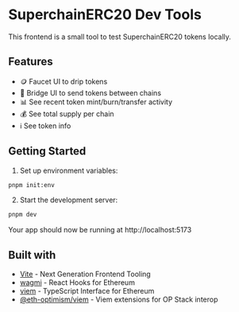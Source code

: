 # SuperchainERC20 Dev Tools

This frontend is a small tool to test SuperchainERC20 tokens locally.

## Features

- 🪙 Faucet UI to drip tokens
- 🌉 Bridge UI to send tokens between chains
- 📊 See recent token mint/burn/transfer activity
- 💰 See total supply per chain
- ℹ️ See token info

## Getting Started

1. Set up environment variables:

```sh
pnpm init:env
```

2. Start the development server:

```sh
pnpm dev
```

Your app should now be running at http://localhost:5173

## Built with

- [Vite](https://vitejs.dev/) - Next Generation Frontend Tooling
- [wagmi](https://wagmi.sh/) - React Hooks for Ethereum
- [viem](https://viem.sh/) - TypeScript Interface for Ethereum
- [@eth-optimism/viem](https://github.com/ethereum-optimism/op-viem) - Viem extensions for OP Stack interop
